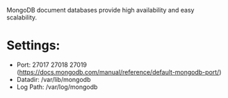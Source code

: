 MongoDB document databases provide high availability and easy scalability.

# Settings:
  - Port: 27017 27018 27019 (https://docs.mongodb.com/manual/reference/default-mongodb-port/)
  - Datadir: /var/lib/mongodb
  - Log Path: /var/log/mongodb
